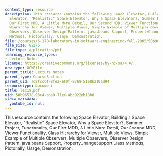 ```yaml
---
content_type: resource
description: This resource contains the following Space Elevator, Building a Space
  Elevator, "Realistic" Space Elevator, Why a Space Elevator?, Summer Project, Functionality,
  Our First MDD, A Little More Detail, Our Second MDD, Viewer Functionality, Class
  Hierarchy for Viewer, Multiple Views, Simple Example of Multiple Observers, Multiple
  Observers, Observer Design Pattern, java.beans Support, PropertyChangeSupport Class
  Methods, Pictorially, Usage, Demonstration.
file: /courses/6-170-laboratory-in-software-engineering-fall-2005/50b9657893c4bba071edabc922eb18b8_lec19.pdf
file_size: 82275
file_type: application/pdf
learning_resource_types:
- Lecture Notes
license: https://creativecommons.org/licenses/by-nc-sa/4.0/
ocw_type: OCWFile
parent_title: Lecture Notes
parent_type: CourseSection
parent_uid: ac8fccbf-8fe2-680f-8769-51e8b210ad94
resourcetype: Document
title: lec19.pdf
uid: 50b96578-93c4-bba0-71ed-abc922eb18b8
video_metadata:
  youtube_id: null
---
```

This resource contains the following Space Elevator, Building a Space Elevator, "Realistic" Space Elevator, Why a Space Elevator?, Summer Project, Functionality, Our First MDD, A Little More Detail, Our Second MDD, Viewer Functionality, Class Hierarchy for Viewer, Multiple Views, Simple Example of Multiple Observers, Multiple Observers, Observer Design Pattern, java.beans Support, PropertyChangeSupport Class Methods, Pictorially, Usage, Demonstration.